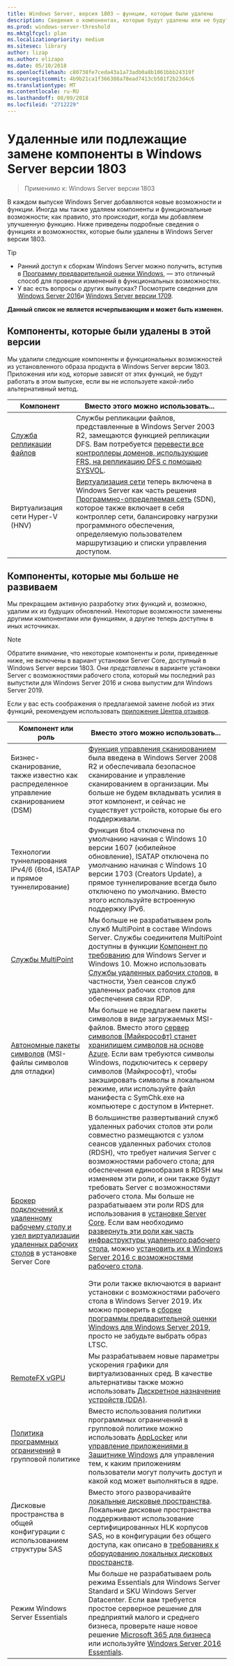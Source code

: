 ```yaml
---
title: Windows Server, версия 1803 — функции, которые были удалены
description: Сведения о компонентах, которые будут удалены или не будут поддерживаться в Windows Server версии 1803 и будущих версиях
ms.prod: windows-server-threshold
ms.mktglfcycl: plan
ms.localizationpriority: medium
ms.sitesec: library
author: lizap
ms.author: elizapo
ms.date: 05/10/2018
ms.openlocfilehash: c80738fe7ceda43a1a73adb0a8b1061bbb24319f
ms.sourcegitcommit: 4b9b21ca1f366388a78ead7413cb581f2b23d4c6
ms.translationtype: MT
ms.contentlocale: ru-RU
ms.lasthandoff: 08/09/2018
ms.locfileid: "2712229"
---
```

# Удаленные или подлежащие замене компоненты в Windows Server версии 1803

> Применимо к: Windows Server версии 1803

В каждом выпуске Windows Server добавляются новые возможности и функции. Иногда мы также удаляем компоненты и функциональные возможности; как правило, это происходит, когда мы добавляем улучшенную функцию. Ниже приведены подробные сведения о функциях и возможностях, которые были удалены в Windows Server версии 1803.   

> [!TIP]
> - Ранний доступ к сборкам Windows Server можно получить, вступив в [Программу предварительной оценки Windows](https://insider.windows.com), — это отличный способ для проверки изменений в функциональных возможностях.
> - У вас есть вопросы о других выпусках? Посмотрите сведения для [Windows Server 2016](deprecated-features.md)и [Windows Server версии 1709](removed-features-1709.md).

**Данный список не является исчерпывающим и может быть изменен.** 

## Компоненты, которые были удалены в этой версии

Мы удалили следующие компоненты и функциональных возможностей из установленного образа продукта в Windows Server версии 1803. Приложения или код, которые зависят от этих функций, не будут работать в этом выпуске, если вы не используете какой-либо альтернативный метод.   

|Компонент    |Вместо этого можно использовать...|
|-----------|--------------------|
|[Служба репликации файлов](https://support.microsoft.com/en-us/help/4025991/windows-server-version-1709-no-longer-supports-frs)|Службы репликации файлов, представленные в Windows Server 2003 R2, замещаются функцией репликации DFS. Вам потребуется [перевести все контроллеры доменов, использующие FRS, на репликацию DFS с помощью SYSVOL](https://blogs.technet.microsoft.com/filecab/2014/06/25/streamlined-migration-of-frs-to-dfsr-sysvol/).|
|Виртуализация сети Hyper-V (HNV)|[Виртуализация сети](../networking/sdn/technologies/hyper-v-network-virtualization/whats-new-hyperv-network-virtualization-windows-server.md) теперь включена в Windows Server как часть решения [Программно-определяемая сеть](../networking/sdn/software-defined-networking.md) (SDN), которое также включает в себя контроллер сети, балансировку нагрузки программного обеспечения, определяемую пользователем маршрутизацию и списки управления доступом.|

## Компоненты, которые мы больше не развиваем

Мы прекращаем активную разработку этих функций и, возможно, удалим их из будущих обновлений. Некоторые возможности заменены другими компонентами или функциями, а другие теперь доступны в иных источниках. 

>[!NOTE]
> Обратите внимание, что некоторые компоненты и роли, приведенные ниже, не включены в вариант установки Server Core, доступный в Windows Server версии 1803. Они *представлены* в варианте установки Server с возможностями рабочего стола, который мы последний раз выпустили для Windows Server 2016 и снова выпустим для Windows Server 2019.

Если у вас есть соображения о предлагаемой замене любой из этих функций, рекомендуем использовать [приложение Центра отзывов](https://support.microsoft.com/help/4021566/windows-10-send-feedback-to-microsoft-with-feedback-hub-app). 

|Компонент или роль    |Вместо этого можно использовать...|
|-----------|---------------------|
|Бизнес-сканирование, также известно как распределенное управление сканированием (DSM)|[Функция управления сканированием](https://docs.microsoft.com/previous-versions/windows/it-pro/windows-server-2008-R2-and-2008/dd759124\(v%3dws.11\)) была введена в Windows Server 2008 R2 и обеспечивала безопасное сканирование и управление сканированием в организации. Мы больше не будем вкладывать усилия в этот компонент, и сейчас не существует устройств, которые бы его поддерживали.|
|Технологии туннелирования IPv4/6 (6to4, ISATAP и прямое туннелирование)|Функция 6to4 отключена по умолчанию начиная с Windows 10 версии 1607 (юбилейное обновление), ISATAP отключена по умолчанию начиная с Windows 10 версии 1703 (Creators Update), а прямое туннелирование всегда было отключено по умолчанию. Вместо этого используйте встроенную поддержку IPv6.|
|[Службы MultiPoint](../remote/multipoint-services/multipoint-services.md)|Мы больше не разрабатываем роль служб MultiPoint в составе Windows Server. Службы соединителя MultiPoint доступны в функции [Компонент по требованию](https://docs.microsoft.com/windows-hardware/manufacture/desktop/features-on-demand-v2--capabilities) для Windows Server и Windows 10. Можно использовать [Службы удаленных рабочих столов](../remote/remote-desktop-services/welcome-to-rds.md), в частности, Узел сеансов служб удаленных рабочих столов для обеспечения связи RDP. |
|[Автономные пакеты символов](https://docs.microsoft.com/windows-hardware/drivers/debugger/debugger-download-symbols) (MSI-файлы символов для отладки)|Мы больше не предлагаем пакеты символов в виде загружаемых MSI-файлов. Вместо этого [сервер символов (Майкрософт) станет хранилищем символов на основе Azure](https://blogs.msdn.microsoft.com/windbg/2017/10/18/update-on-microsofts-symbol-server/). Если вам требуются символы Windows, подключитесь к серверу символов (Майкрософт), чтобы закэшировать символы в локальном режиме, или используйте файл манифеста с SymChk.exe на компьютере с доступом в Интернет.|
|[Брокер подключений к удаленному рабочему столу и узел виртуализации удаленных рабочих столов](../remote/remote-desktop-services/desktop-hosting-service.md) в установке Server Core|В большинстве развертываний служб удаленных рабочих столов эти роли совместно размещаются с узлом сеансов удаленных рабочих столов (RDSH), что требует наличия Server с возможностями рабочего стола; для обеспечения единообразия в RDSH мы изменяем эти роли, и они также будут требовать Server с возможностями рабочего стола. Мы больше не разрабатываем эти роли RDS для использования в [установке Server Core](../administration/server-core/what-is-server-core.md). Если вам необходимо [развернуть эти роли как часть инфраструктуры удаленного рабочего стола](../remote/remote-desktop-services/rds-deploy-infrastructure.md), можно [установить их в Windows Server 2016 с возможностями рабочего стола](getting-started-with-server-with-desktop-experience.md). <br/><br/>Эти роли также включаются в вариант установки с возможностями рабочего стола в Windows Server 2019. Их можно проверить в [сборке программы предварительной оценки Windows для Windows Server 2019](https://docs.microsoft.com/windows-insider/at-work/), просто не забудьте выбрать образ LTSC. |
|[RemoteFX vGPU](../remote/remote-desktop-services/rds-remotefx-vgpu.md)|Мы разрабатываем новые параметры ускорения графики для виртуализованных сред. В качестве альтернативы также можно использовать [Дискретное назначение устройств (DDA)](../virtualization/hyper-v/plan/plan-for-deploying-devices-using-discrete-device-assignment.md).|
|[Политика программных ограничений](../identity/software-restriction-policies/software-restriction-policies.md) в групповой политике|Вместо использования политики программных ограничений в групповой политике можно использовать [AppLocker](https://docs.microsoft.com/windows/security/threat-protection/applocker/applocker-overview) или [управление приложениями в Защитнике Windows](https://docs.microsoft.com/windows/security/threat-protection/windows-defender-application-control) для управления тем, к каким приложениям пользователи могут получить доступ и какой код может выполняться в ядре.|
|Дисковые пространства в общей конфигурации с использованием структуры SAS|Вместо этого разворачивайте [локальные дисковые пространства](../storage/storage-spaces/storage-spaces-direct-overview.md). Локальные дисковые пространства поддерживают использование сертифицированных HLK корпусов SAS, но в конфигурации без общего доступа, как описано в [требованиях к оборудованию локальных дисковых пространств](../storage/storage-spaces/storage-spaces-direct-hardware-requirements.md).|
|Режим Windows Server Essentials|Мы больше не разрабатываем роль режима Essentials для Windows Server Standard и SKU Windows Server Datacenter. Если вам требуется простое серверное решение для предприятий малого и среднего бизнеса, проверьте наше новое решение [Microsoft 365 для бизнеса](https://www.microsoft.com/microsoft-365/business) или используйте [Windows Server 2016 Essentials](https://docs.microsoft.com/windows-server-essentials/get-started/get-started).|

